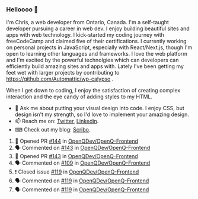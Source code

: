 ### Helloooo 👋

I'm Chris, a web developer from Ontario, Canada. I'm a self-taught developer pursuing a career in web dev. I enjoy building beautiful sites and apps with web technology.
I kick-started my coding journey with freeCodeCamp and claimed five of their certifications.  I currently working on personal projects in JavaScript, especially with React/Next.js, though I'm open to learning other languages and frameworks. I love the web platform and I'm excited by the powerful technolgies which can developers can efficiently build amazing sites and apps with. Lately I've been getting my feet wet with larger projects by contributing to https://github.com/Automattic/wp-calypso .

When I get down to coding, I enjoy the satisfaction of creating complex interaction and the eye candy of adding styles to my HTML. 

- 💬 Ask me about putting your visual design into code. I enjoy CSS, but design isn't my strength, so I'd love to implement your amazing design.
- 📫 Reach me on: [Twitter](https://twitter.com/Christo28120856), [Linkedin](https://www.linkedin.com/in/christopher-stevers-07b9a5204/).
- ⌨ Check out my blog: [Scribo](https://christopherstevers.cf).
<!--
**Christopher-Stevers/Christopher-Stevers** is a ✨ _special_ ✨ repository because its `README.md` (this file) appears on your GitHub profile.

Here are some ideas to get you started:

- 🔭 I’m currently working on ...
- 🌱 I’m currently learning ...
- 👯 I’m looking to collaborate on ...
- 🤔 I’m looking for help with ...
- 😄 Pronouns: ...
- ⚡ Fun fact: ...
-->

<!--START_SECTION:activity-->
1. 💪 Opened PR [#144](https://github.com/OpenQDev/OpenQ-Frontend/pull/144) in [OpenQDev/OpenQ-Frontend](https://github.com/OpenQDev/OpenQ-Frontend)
2. 🗣 Commented on [#143](https://github.com/OpenQDev/OpenQ-Frontend/issues/143) in [OpenQDev/OpenQ-Frontend](https://github.com/OpenQDev/OpenQ-Frontend)
3. 💪 Opened PR [#143](https://github.com/OpenQDev/OpenQ-Frontend/pull/143) in [OpenQDev/OpenQ-Frontend](https://github.com/OpenQDev/OpenQ-Frontend)
4. 🗣 Commented on [#109](https://github.com/OpenQDev/OpenQ-Frontend/issues/109) in [OpenQDev/OpenQ-Frontend](https://github.com/OpenQDev/OpenQ-Frontend)
5. ❗️ Closed issue [#119](https://github.com/OpenQDev/OpenQ-Frontend/issues/119) in [OpenQDev/OpenQ-Frontend](https://github.com/OpenQDev/OpenQ-Frontend)
6. 🗣 Commented on [#119](https://github.com/OpenQDev/OpenQ-Frontend/issues/119) in [OpenQDev/OpenQ-Frontend](https://github.com/OpenQDev/OpenQ-Frontend)
7. 🗣 Commented on [#119](https://github.com/OpenQDev/OpenQ-Frontend/issues/119) in [OpenQDev/OpenQ-Frontend](https://github.com/OpenQDev/OpenQ-Frontend)
<!--END_SECTION:activity-->
